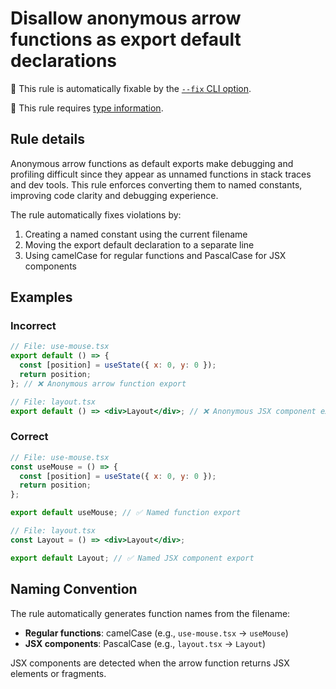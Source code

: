 # Disallow anonymous arrow functions as export default declarations

🔧 This rule is automatically fixable by the
[`--fix` CLI option](https://eslint.org/docs/latest/user-guide/command-line-interface#--fix).

💭 This rule requires
[type information](https://typescript-eslint.io/linting/typed-linting).

<!-- end auto-generated rule header -->

## Rule details

Anonymous arrow functions as default exports make debugging and profiling
difficult since they appear as unnamed functions in stack traces and dev tools.
This rule enforces converting them to named constants, improving code clarity
and debugging experience.

The rule automatically fixes violations by:

1. Creating a named constant using the current filename
2. Moving the export default declaration to a separate line
3. Using camelCase for regular functions and PascalCase for JSX components

## Examples

### Incorrect

```js
// File: use-mouse.tsx
export default () => {
  const [position] = useState({ x: 0, y: 0 });
  return position;
}; // ❌ Anonymous arrow function export
```

```jsx
// File: layout.tsx
export default () => <div>Layout</div>; // ❌ Anonymous JSX component export
```

### Correct

```js
// File: use-mouse.tsx
const useMouse = () => {
  const [position] = useState({ x: 0, y: 0 });
  return position;
};

export default useMouse; // ✅ Named function export
```

```jsx
// File: layout.tsx
const Layout = () => <div>Layout</div>;

export default Layout; // ✅ Named JSX component export
```

## Naming Convention

The rule automatically generates function names from the filename:

- **Regular functions**: camelCase (e.g., `use-mouse.tsx` → `useMouse`)
- **JSX components**: PascalCase (e.g., `layout.tsx` → `Layout`)

JSX components are detected when the arrow function returns JSX elements or
fragments.
